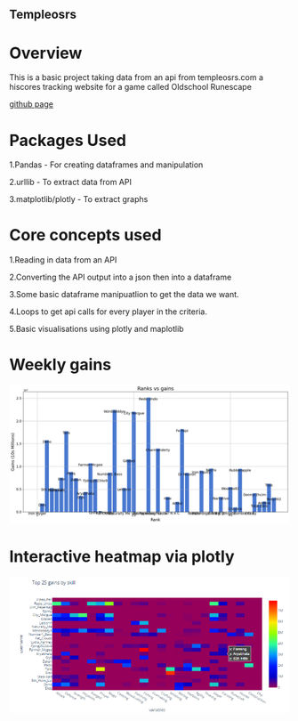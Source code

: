 ## Templeosrs

# Overview
This is a basic project taking data from an api from templeosrs.com a hiscores tracking website for a game called Oldschool Runescape

[github page](https://github.com/JackyKKHo/Templeosrs)

# Packages Used

1.Pandas - For creating dataframes and manipulation  

2.urllib - To extract data from API 

3.matplotlib/plotly - To extract graphs 

# Core concepts used

1.Reading in data from an API

2.Converting the API output into a json then into a dataframe

3.Some basic dataframe manipuatlion to get the data we want.

4.Loops to get api calls for every player in the criteria.

5.Basic visualisations using plotly and maplotlib




# Weekly gains

![](/Images/download.png)

# Interactive heatmap via plotly

![](/Images/heatmap.png)
